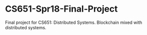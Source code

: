 # CS651-Spr18-Final-Project
Final project for CS651: Distributed Systems. Blockchain mixed with distributed systems.

